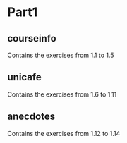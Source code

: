 # Part1 

## courseinfo
Contains the exercises from 1.1 to 1.5

## unicafe
Contains the exercises from 1.6 to 1.11

## anecdotes
Contains the exercises from 1.12 to 1.14